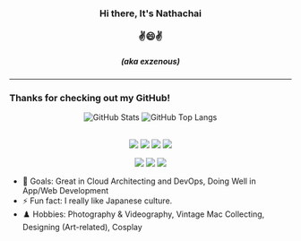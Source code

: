 <div>
  <h3 align="center">Hi there, It's Nathachai<br /><br />✌😄✌</h3><h5 align="center">(aka exzenous)</h5>
</div>

***

### Thanks for checking out my GitHub!

<!-- Courtesy of Anurag Hazra https://github.com/anuraghazra/github-readme-stats -->
<!-- Thanks to https://github.com/IgnusG and https://github.com/EYHN/ for the inspiration-->

<div align="center">
<img alt="GitHub Stats" src="https://github-readme-stats.vercel.app/api?username=exzenous&show_icons=true&border_radius=15&hide_title=true" />
<img alt="GitHub Top Langs" src="https://github-readme-stats.vercel.app/api/top-langs/?username=exzenous&layout=compact&border_radius=15" />
</div>
<br>
<div align="center">
  
[![](https://img.shields.io/badge/Windows-11-2376bc?style=for-the-badge&logo=windows&logoColor=ffffff)](https://www.microsoft.com/en-us/windows/windows-11)
[![](https://img.shields.io/badge/macOS-Monterey-F449B7?style=for-the-badge&logo=apple&logoColor=ffffff)](https://www.apple.com/macos/monterey-preview/)
[![](https://img.shields.io/badge/-Linux-fcc624?style=for-the-badge&logo=linux&logoColor=white)](https://www.linuxfoundation.org/)
[![](https://img.shields.io/badge/AWS-232F3E?style=for-the-badge&logo=amazonaws&logoColor=white)](https://www.linuxfoundation.org/)

[![](https://img.shields.io/badge/IDE-Visual%20Studio%20Code-007ACC?style=for-the-badge&logo=Visual-Studio-Code&logoColor=ffffff)](https://code.visualstudio.com/)
[![](https://img.shields.io/badge/-Python3-3776AB?style=for-the-badge&logo=python&logoColor=ffffff)](https://www.python.org/)
[![](https://img.shields.io/badge/Swift-F05138?style=for-the-badge&logo=swift&logoColor=ffffff)](https://swift.org/)

</div>

- 🎯 Goals: Great in Cloud Architecting and DevOps, Doing Well in App/Web Development
- ⚡ Fun fact: I really like Japanese culture.
- ♟️ Hobbies: Photography & Videography, Vintage Mac Collecting, Designing (Art-related), Cosplay


<!--
Here are some ideas to get you started:
- 🌱 I’m currently interested in ...
- 🔭 I’m currently working on ...
- 👯 I’m looking to collaborate on ...
- 🤔 I’m looking for help with ...
- 📫 How to reach me: ...
- 💬 Ask me about ...
- 😄 Pronouns: ...
-->
